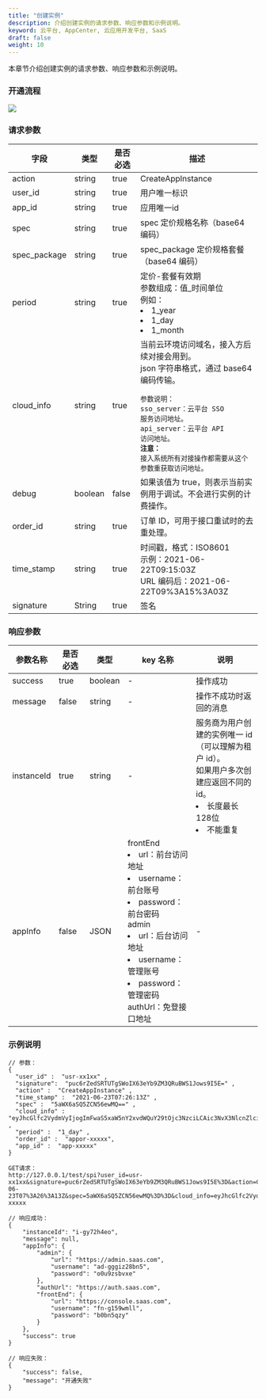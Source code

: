```yaml
---
title: "创建实例"
description: 介绍创建实例的请求参数、响应参数和示例说明。
keyword: 云平台, AppCenter, 云应用开发平台, SaaS
draft: false
weight: 10
---
```


本章节介绍创建实例的请求参数、响应参数和示例说明。

### 开通流程

![](/appcenter/dev-platform/_images/um_spi_open.png)

### 请求参数

| 字段         | 类型    | 是否必选 | 描述                                                         |
| ------------ | ------- | -------- | ------------------------------------------------------------ |
| action       | string  | true     | CreateAppInstance                                            |
| user_id      | string  | true     | 用户唯一标识                                                 |
| app_id       | string  | true     | 应用唯一id                                                   |
| spec         | string  | true     | spec 定价规格名称（base64 编码）                             |
| spec_package | string  | true     | spec_package 定价规格套餐（base64  编码）                    |
| period       | string  | true     | 定价-套餐有效期<br />参数组成：值_时间单位<br />例如：<li>1_year</li><li>1_day</li><li>1_month</li> |
| cloud_info   | string  | true     | 当前云环境访问域名，接入方后续对接会用到。<br />json 字符串格式，通过 base64 编码传输。<br /><code><br />参数说明：<br />sso_server：云平台 SSO 服务访问地址。<br />api_server：云平台 API 访问地址。<br />**注意：**<br />接入系统所有对接操作都需要从这个参数重获取访问地址。 |
| debug        | boolean | false    | 如果该值为 true，则表示当前实例用于调试。不会进行实例的计费操作。 |
| order_id     | string  | true     | 订单 ID，可用于接口重试时的去重处理。                        |
| time_stamp   | string  | true     | 时间戳，格式：ISO8601<br />示例：2021-06-22T09:15:03Z<br />URL 编码后：2021-06-22T09%3A15%3A03Z |
| signature    | String  | true     | 签名                                                         |

### 响应参数

| 参数名称   | 是否必选 | 类型    | key 名称                                                     | 说明                                                         |
| ---------- | -------- | ------- | ------------------------------------------------------------ | ------------------------------------------------------------ |
| success    | true     | boolean | -                                                            | 操作成功                                                     |
| message    | false    | string  | -                                                            | 操作不成功时返回的消息                                       |
| instanceId | true     | string  | -                                                            | 服务商为用户创建的实例唯一  id<br />（可以理解为租户 id）。<br />如果用户多次创建应返回不同的 id。<li>长度最长 128位</li><li>不能重复</li> |
| appInfo    | false    | JSON    | frontEnd<li>url：前台访问地址</li><li>username：前台账号</li><li>password：前台密码</li>admin<li>url：后台访问地址</li><li>username：管理账号</li><li>password：管理密码</li>authUrl：免登接口地址 | -                                                            |

### 示例说明

```
// 参数：
{
  "user_id" :  "usr-xx1xx" ,
  "signature":  "puc6rZedSRTUTgSWoIX63eYb9ZM3QRuBWS1Jows9I5E=" ,
  "action" :  "CreateAppInstance" ,
  "time_stamp" :  "2021-06-23T07:26:13Z" ,
  "spec" :  "5aWX6aSQ5ZCN56ewMQ==" ,
  "cloud_info" :  "eyJhcGlfc2VydmVyIjogImFwaS5xaW5nY2xvdWQuY29tOjc3NzciLCAic3NvX3NlcnZlciI6ICJzc28ucWluZ2Nsb3VkLmNvbSJ9" ,
  "period" :  "1_day" ,
  "order_id" :  "appor-xxxxx",
  "app_id" :  "app-xxxxx"
}  
```

```
GET请求：  
http://127.0.0.1/test/spi?user_id=usr-xx1xx&signature=puc6rZedSRTUTgSWoIX63eYb9ZM3QRuBWS1Jows9I5E%3D&action=CreateAppInstance&time_stamp=2021-06-23T07%3A26%3A13Z&spec=5aWX6aSQ5ZCN56ewMQ%3D%3D&cloud_info=eyJhcGlfc2VydmVyIjogImFwaS5xaW5nY2xvdWQuY29tOjc3NzciLCAic3NvX3NlcnZlciI6ICJzc28ucWluZ2Nsb3VkLmNvbSJ9&period=1_day&app_id=app-xxxxx
```

```
// 响应成功： 
{
	"instanceId": "i-gy72h4eo",
	"message": null,
	"appInfo": {
		"admin": {
			"url": "https://admin.saas.com",
			"username": "ad-gggiz28bn5",
			"password": "o0u9zsbvxe"
		},
		"authUrl": "https://auth.saas.com",
		"frontEnd": {
			"url": "https://console.saas.com",
			"username": "fn-g159wmll",
			"password": "b0bn5qzy"
		}
	},
	"success": true
}
```

```
// 响应失败：
{
	"success": false,
	"message": "开通失败"
}
```
